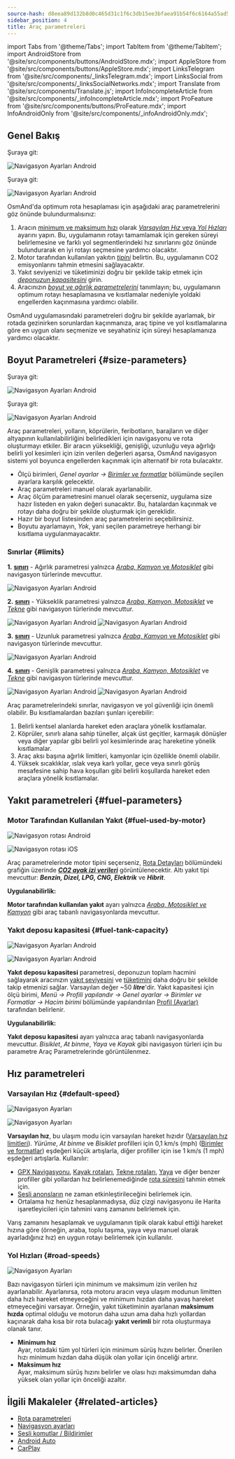 ```yaml
---
source-hash: d8eea89d132b8d0c465d31c1f6c3db15ee3bfaea91b54f6c6164a55ad5c97c3e
sidebar_position: 4
title: Araç parametreleri
---
```

import Tabs from '@theme/Tabs';
import TabItem from '@theme/TabItem';
import AndroidStore from '@site/src/components/buttons/AndroidStore.mdx';
import AppleStore from '@site/src/components/buttons/AppleStore.mdx';
import LinksTelegram from '@site/src/components/_linksTelegram.mdx';
import LinksSocial from '@site/src/components/_linksSocialNetworks.mdx';
import Translate from '@site/src/components/Translate.js';
import InfoIncompleteArticle from '@site/src/components/_infoIncompleteArticle.mdx';
import ProFeature from '@site/src/components/buttons/ProFeature.mdx';
import InfoAndroidOnly from '@site/src/components/_infoAndroidOnly.mdx';



## Genel Bakış

<Tabs groupId="operating-systems" queryString="current-os">

<TabItem value="android" label="Android">

Şuraya git: *<Translate android="true" ids="shared_string_menu,configure_profile,routing_settings_2"/>*  

![Navigasyon Ayarları Android](@site/static/img/navigation/navigation_settings_vehicle-parameters_1_andr.png)

</TabItem>

<TabItem value="ios" label="iOS">

Şuraya git: *<Translate ios="true" ids="shared_string_menu,shared_string_settings,application_profiles,routing_settings_2"/>*  

![Navigasyon Ayarları Android](@site/static/img/navigation/navigation_settings_vehicle-parameters_ios.png)

</TabItem>

</Tabs>  

OsmAnd'da optimum rota hesaplaması için aşağıdaki araç parametrelerini göz önünde bulundurmalısınız:

1. Aracın [minimum ve maksimum hızı](#road-speeds) olarak [*Varsayılan Hız* veya *Yol Hızları*](#road-speeds) ayarını yapın. Bu, uygulamanın rotayı tamamlamak için gereken süreyi belirlemesine ve farklı yol segmentlerindeki hız sınırlarını göz önünde bulundurarak en iyi rotayı seçmesine yardımcı olacaktır.
2. Motor tarafından kullanılan yakıtın [*tipini*](#fuel-used-by-motor) belirtin. Bu, uygulamanın CO2 emisyonlarını tahmin etmesini sağlayacaktır.
3. Yakıt seviyenizi ve tüketiminizi doğru bir şekilde takip etmek için [*deponuzun kapasitesini*](#fuel-tank-capacity) girin.
4. Aracınızın [*boyut ve ağırlık parametrelerini*](#size-parameters) tanımlayın; bu, uygulamanın optimum rotayı hesaplamasına ve kısıtlamalar nedeniyle yoldaki engellerden kaçınmasına yardımcı olabilir.

OsmAnd uygulamasındaki parametreleri doğru bir şekilde ayarlamak, bir rotada gezinirken sorunlardan kaçınmanıza, araç tipine ve yol kısıtlamalarına göre en uygun olanı seçmenize ve seyahatiniz için süreyi hesaplamanıza yardımcı olacaktır.


## Boyut Parametreleri {#size-parameters}

<Tabs groupId="operating-systems" queryString="current-os">

<TabItem value="android" label="Android">

Şuraya git: *<Translate android="true" ids="shared_string_menu,configure_profile,routing_settings_2"/>*  

![Navigasyon Ayarları Android](@site/static/img/navigation/navigation_settings_sizes2_andr.png)

</TabItem>

<TabItem value="ios" label="iOS">

Şuraya git: *<Translate ios="true" ids="shared_string_menu,shared_string_settings,application_profiles,routing_settings_2"/>*  

![Navigasyon Ayarları Android](@site/static/img/navigation/navigation_settings_sizes2_ios.png)

</TabItem>

</Tabs>

Araç parametreleri, yolların, köprülerin, feribotların, barajların ve diğer altyapının kullanılabilirliğini belirledikleri için navigasyonu ve rota oluşturmayı etkiler. Bir aracın yüksekliği, genişliği, uzunluğu veya ağırlığı belirli yol kesimleri için izin verilen değerleri aşarsa, OsmAnd navigasyon sistemi yol boyunca engellerden kaçınmak için alternatif bir rota bulacaktır.  

- Ölçü birimleri, *Genel ayarlar → [Birimler ve formatlar](../../personal/profiles.md#units--formats)* bölümünde seçilen ayarlara karşılık gelecektir.
- Araç parametreleri manuel olarak ayarlanabilir.
- Araç ölçüm parametresini manuel olarak seçerseniz, uygulama size hazır listeden en yakın değeri sunacaktır. Bu, hatalardan kaçınmak ve rotayı daha doğru bir şekilde oluşturmak için gereklidir.
- Hazır bir boyut listesinden araç parametrelerini seçebilirsiniz.
- Boyutu ayarlamayın, *Yok*, yani seçilen parametreye herhangi bir kısıtlama uygulanmayacaktır.  

### Sınırlar {#limits}

**1.** [**<Translate android="true" ids="routing_attr_weight_name"/> sınırı**](https://wiki.openstreetmap.org/wiki/Key:maxweight) - <Translate android="true" ids="weight_limit_description"/> Ağırlık parametresi yalnızca [*Araba, Kamyon* ve *Motosiklet*](../../navigation/routing/car-based-routing.md) gibi navigasyon türlerinde mevcuttur.  

![Navigasyon Ayarları Android](@site/static/img/navigation/navigation_settings_weight_andr.png)

**2.**  [**<Translate android="true" ids="routing_attr_height_name"/> sınırı**](https://wiki.openstreetmap.org/wiki/Key:maxheight) - <Translate android="true" ids="height_limit_description"/> Yükseklik parametresi yalnızca *[Araba, Kamyon, Motosiklet](../../navigation/routing/car-based-routing.md)* ve *[Tekne](../../navigation/routing/boat-navigation.md)* gibi navigasyon türlerinde mevcuttur.  

![Navigasyon Ayarları Android](@site/static/img/navigation/navigation_settings_height_andr.png)
![Navigasyon Ayarları Android](@site/static/img/navigation/navigation_settings_height_boat_andr.png)  

**3.** [**<Translate android="true" ids="routing_attr_length_name"/> sınırı**](https://wiki.openstreetmap.org/wiki/Key:maxlength) - <Translate android="true" ids="lenght_limit_description"/> Uzunluk parametresi yalnızca [*Araba, Kamyon* ve *Motosiklet*](../../navigation/routing/car-based-routing.md) gibi navigasyon türlerinde mevcuttur.  

![Navigasyon Ayarları Android](@site/static/img/navigation/navigation_settings_length_andr.png)

**4.** [**<Translate android="true" ids="routing_attr_width_name"/> sınırı**](https://wiki.openstreetmap.org/wiki/Key:maxwidth) - <Translate android="true" ids="width_limit_description"/> Genişlik parametresi yalnızca *[Araba, Kamyon, Motosiklet](../../navigation/routing/car-based-routing.md)* ve *[Tekne](../../navigation/routing/boat-navigation.md)* gibi navigasyon türlerinde mevcuttur.  

![Navigasyon Ayarları Android](@site/static/img/navigation/navigation_settings_width_andr.png)
![Navigasyon Ayarları Android](@site/static/img/navigation/navigation_settings_width_boat_andr.png)

Araç parametrelerindeki sınırlar, navigasyon ve yol güvenliği için önemli olabilir. Bu kısıtlamalardan bazıları şunları içerebilir:  

1. Belirli kentsel alanlarda hareket eden araçlara yönelik kısıtlamalar.  
2. Köprüler, sınırlı alana sahip tüneller, alçak üst geçitler, karmaşık dönüşler veya diğer yapılar gibi belirli yol kesimlerinde araç hareketine yönelik kısıtlamalar.  
3. Araç aksı başına ağırlık limitleri, kamyonlar için özellikle önemli olabilir.
4. Yüksek sıcaklıklar, ıslak veya karlı yollar, gece veya sınırlı görüş mesafesine sahip hava koşulları gibi belirli koşullarda hareket eden araçlara yönelik kısıtlamalar.


## Yakıt parametreleri {#fuel-parameters}

### Motor Tarafından Kullanılan Yakıt {#fuel-used-by-motor}

<Tabs groupId="operating-systems" queryString="current-os">

<TabItem value="android" label="Android">

![Navigasyon rotası Android](@site/static/img/navigation/route/navigation_settings_fuel_motor_andr.png)

</TabItem>

<TabItem value="ios" label="iOS">

![Navigasyon rotası iOS](@site/static/img/navigation/route/navigation_settings_fuel_motor_ios.png)

</TabItem>

</Tabs>

Araç parametrelerinde motor tipini seçerseniz, [Rota Detayları](../setup/route-details.md) bölümündeki grafiğin üzerinde [***CO2 ayak izi verileri***](../../navigation/setup/route-details.md#elevation-info) görüntülenecektir.
Altı yakıt tipi mevcuttur: ***Benzin, Dizel, LPG, CNG, Elektrik*** ve ***Hibrit***.  

**Uygulanabilirlik:**

**Motor tarafından kullanılan yakıt** ayarı yalnızca *[Araba, Motosiklet ve Kamyon](../../navigation/routing/car-based-routing.md)* gibi araç tabanlı navigasyonlarda mevcuttur.


### Yakıt deposu kapasitesi {#fuel-tank-capacity}

<Tabs groupId="operating-systems" queryString="current-os">

<TabItem value="android" label="Android">

![Navigasyon Ayarları Android](@site/static/img/navigation/navigation_settings_tank_andr.png)

</TabItem>

<TabItem value="ios" label="iOS">

![Navigasyon Ayarları Android](@site/static/img/navigation/navigation_settings_tank_ios.png)

</TabItem>

</Tabs>


**Yakıt deposu kapasitesi** parametresi, deponuzun toplam hacmini sağlayarak aracınızın [yakıt seviyesini](../../widgets/info-widgets.md#vehicle-metrics-widgets) ve [tüketimini](../../widgets/info-widgets.md#vehicle-metrics-widgets) daha doğru bir şekilde takip etmenizi sağlar. Varsayılan değer ~50 ***litre***'dir. Yakıt kapasitesi için ölçü birimi, *Menü → Profili yapılandır → Genel ayarlar → Birimler ve Formatlar → Hacim birimi* bölümünde yapılandırılan [Profil (Ayarlar)](../..//personal/profiles.md#units--formats) tarafından belirlenir.

**Uygulanabilirlik:**

**Yakıt deposu kapasitesi** ayarı yalnızca araç tabanlı navigasyonlarda mevcuttur. *Bisiklet*, *At binme*, *Yaya* ve *Kayak* gibi navigasyon türleri için bu parametre Araç Parametrelerinde görüntülenmez.

## Hız parametreleri

### Varsayılan Hız {#default-speed}

<Tabs groupId="operating-systems" queryString="current-os">

<TabItem value="android" label="Android">

![Navigasyon Ayarları](@site/static/img/navigation/navigation_settings_speeds_andr.png)

</TabItem>

<TabItem value="ios" label="iOS">

![Navigasyon Ayarları](@site/static/img/navigation/navigation_settings_speeds_ios.png)

</TabItem>

</Tabs>  

**Varsayılan hız**, bu ulaşım modu için varsayılan hareket hızıdır ([Varsayılan hız limitleri](https://wiki.openstreetmap.org/wiki/Default_speed_limits)). *Yürüme*, *At binme* ve *Bisiklet* profilleri için 0,1 km/s (mph) ([Birimler ve formatlar](https://osmand.net/docs/user/personal/profiles#units--formats)) eşdeğeri küçük artışlarla, diğer profiller için ise 1 km/s (1 mph) eşdeğeri artışlarla. Kullanılır:
- [GPX Navigasyonu](../setup/gpx-navigation.md), [Kayak rotaları](../routing/ski-routing.md), [Tekne rotaları](../routing/boat-navigation.md), [Yaya](../routing/pedestrian-routing.md) ve diğer benzer profiller gibi yollardan hız belirlenemediğinde [rota süresini](../../widgets/nav-widgets.md#time-to-intermediate) tahmin etmek için.
- [Sesli anonsların](../guidance/voice-navigation.md) ne zaman etkinleştirileceğini belirlemek için.
- Ortalama hız henüz hesaplanmadıysa, düz çizgi navigasyonu ile Harita işaretleyicileri için tahmini varış zamanını belirlemek için.



Varış zamanını hesaplamak ve uygulamanın tipik olarak kabul ettiği hareket hızına göre (örneğin, araba, toplu taşıma, yaya veya manuel olarak ayarladığınız hız) en uygun rotayı belirlemek için kullanılır.


### Yol Hızları {#road-speeds}


![Navigasyon Ayarları](@site/static/img/navigation/navigation_settings_speeds-r_andr.png)

Bazı navigasyon türleri için minimum ve maksimum izin verilen hız ayarlanabilir. Ayarlanırsa, rota motoru aracın veya ulaşım modunun limitten daha hızlı hareket etmeyeceğini ve minimum hızdan daha yavaş hareket etmeyeceğini varsayar.
Örneğin, yakıt tüketiminin ayarlanan **maksimum hızda** optimal olduğu ve motorun daha uzun ama daha hızlı yollardan kaçınarak daha kısa bir rota bulacağı **yakıt verimli** bir rota oluşturmaya olanak tanır.

- **Minimum hız**  
    Ayar, rotadaki tüm yol türleri için minimum sürüş hızını belirler. Önerilen hızı minimum hızdan daha düşük olan yollar için önceliği artırır.  
- **Maksimum hız**  
    Ayar, maksimum sürüş hızını belirler ve olası hızı maksimumdan daha yüksek olan yollar için önceliği azaltır.




## İlgili Makaleler {#related-articles}

- [Rota parametreleri](../routing/osmand-routing.md#routing-types)
- [Navigasyon ayarları](./navigation-settings.md)
- [Sesli komutlar / Bildirimler](./voice-navigation.md)
- [Android Auto](../auto-car.md)
- [CarPlay](../car-play.md)